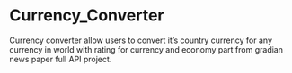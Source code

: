 # Currency_Converter
Currency converter allow users to convert it’s country currency for any currency in world with rating for currency and economy part from gradian news paper full API project.
